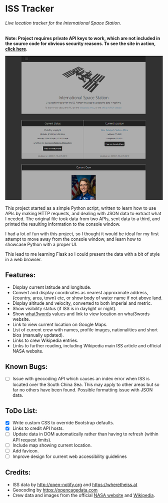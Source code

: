 # ISS Tracker
###### Live location tracker for the International Space Station.
**Note: Project requires private API keys to work, which are not included in the source code for obvious security reasons. To see the site in action, [click here](#).**

![Image of site in action](https://github.com/QrnaJnyynpr/iss_tracker/blob/master/screenprint.png)

This project started as a simple Python script, written to learn how to use APIs by making HTTP requests, and dealing with JSON data to extract what I needed. The original file took data from two APIs, sent data to a third, and printed the resulting information to the console window.

I had a lot of fun with this project, so I thought it would be ideal for my first attempt to move away from the console window, and learn how to showcase Python with a proper UI.

This lead to me learning Flask so I could present the data with a bit of style in a web browser.

## Features:
- Display current latitude and longitude.
- Convert and display coordinates as nearest approximate address, {country, area, town} etc, or show body of water name if not above land.
- Display altitude and velocity, converted to both imperial and metric.
- Show visibility status (if ISS is in daylight or night).
- Show [what3words](https://what3words.com/) values and link to view location on what3words website.
- Link to view current location on Google Maps.
- List of current crew with names, profile images, nationalities and short bios (manually updated).
- Links to crew Wikipedia entries.
- Links to further reading, including Wikipedia main ISS article and official NASA website.

## Known Bugs:
- [ ] Issue with geocoding API which causes an index error when ISS is located over the South China Sea. This may apply to other areas but so far no others have been found. Possible formatting issue with JSON data.

## ToDo List:
- [x] Write custom CSS to override Bootstrap defaults.
- [x] Links to credit API hosts.
- [ ] Update data in DOM automatically rather than having to refresh (within API request limits).
- [ ] Include map showing current location.
- [ ] Add favicon.
- [ ] Improve design for current web accessibility guidelines

## Credits:
- ISS data by http://open-notify.org and https://wheretheiss.at
- Geocoding by https://opencagedata.com
- Crew data and images from the official [NASA website](https://www.nasa.gov/mission_pages/station/expeditions/expedition61/index.html) and [Wikipedia](https://wikipedia.org).
